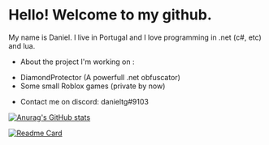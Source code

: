 # Hello! Welcome to my github.

My name is Daniel. 
I live in Portugal and I love programming in .net (c#, etc) and lua.

* About the project I'm working on :
 - DiamondProtector (A powerfull .net obfuscator)
 - Some small Roblox games (private by now)

* Contact me on discord: danieltg#9103

[![Anurag's GitHub stats](https://github-readme-stats.vercel.app/api?username=DanielTG-TG)](https://github.com/DanielTG-TG/DanielTG-TG)

[![Readme Card](https://github-readme-stats.vercel.app/api/pin/?username=DanielTG-TG&repo=DnlibObfuscation)](https://github.com/DanielTG-TG/DnlibObfuscation)
